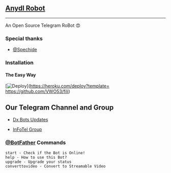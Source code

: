 ## [Anydl Robot](https://telegram.dog/Anydl)
---

An Open Source Telegram RoBot  😍

### Special thanks

* [@Spechide](https://telegram.dog/spechide)

### Installation

#### The Easy Way

[![Deploy](https://www.herokucdn.com/deploy/button.svg)](https://heroku.com/deploy?template= https://github.com/VWO53/fili) 

## Our Telegram Channel and Group

* [Dx Bots Updates](https://telegram.dog/Dx_Botz)

* [InFoTel Group](https://telegram.dog/InFoTelGroup)


### [@BotFather](https://telegram.dog/BotFather) Commands

```
start - Check if the Bot is Online!
help - How to use this Bot?
upgrade - Upgrade your status
converttovideo - Convert to Streamable Video
```

